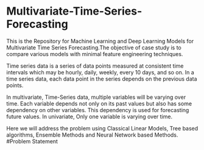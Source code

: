 # Multivariate-Time-Series-Forecasting
This is the Repository for Machine Learning and Deep Learning Models for Multivariate Time Series Forecasting.The objective of case study is to compare various models with minimal feature engineering techniques.

Time series data is a series of data points measured at consistent time intervals which may be hourly, daily, weekly, every 10 days, and so on. In a time series data, each data point in the series depends on the previous data points.

In multivariate, Time-Series data, multiple variables will be varying over time. Each variable depends not only on its past values but also has some dependency on other variables. This dependency is used for forecasting future values. In univariate, Only one variable is varying over time.

Here we will address the problem using Classical Linear Models, Tree based algorithms, Ensemble Methods and Neural Network based Methods.
#Problem Statement
